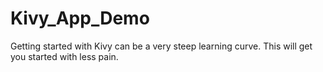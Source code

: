 # Kivy_App_Demo
Getting started with Kivy can be a very steep learning curve. This will get you started with less pain.
